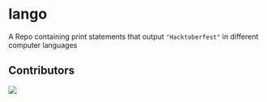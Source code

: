 # lango
A  Repo containing print statements that output `"Hacktoberfest"` in different computer languages

## Contributors
[![](https://opencollective.com/lango/contributors.svg?width=890&button=false)](https://github.com/vitalcyan/lango/graphs/contributors)
